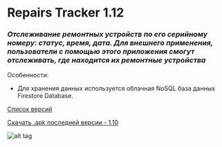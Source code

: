 # Repairs Tracker 1.12
### <i>Отслеживание ремонтных устройств по его серийному номеру: статус, время, дата. Для внешнего применения, пользователи с помощью этого приложения смогут отслеживать, где находится их ремонтные устройства</i> 

Особенности:
- Для хранения данных используется облачная NoSQL база данных Firestore Database. 

[Список версий](./VERSION.md)

[Скачать .apk последней версии - 1.10](./RepairsTracker-v1.12.apk)

![alt tag](fon3.png)
